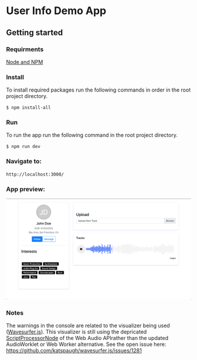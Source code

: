 # User Info Demo App
## Getting started
### Requirments
[Node and NPM](https://nodejs.org/en/)
### Install
To install required packages run the following commands in order in the root project directory. 
 ```
$ npm install-all
 ```

### Run
To run the app run the following command in the root project directory.
```
$ npm run dev
```

### Navigate to:
```
http://localhost:3000/
```

### App preview:
<img src="./img/screenshot.png" alt="App preview"/>

### Notes
The warnings in the console are related to the visualizer being used ([Wavesurfer.js](https://wavesurfer-js.org/)). This visualizer is still using the depricated [ScriptProcessorNode](https://developer.mozilla.org/en-US/docs/Web/API/ScriptProcessorNode) of the Web Audio APIrather than the updated AudioWorklet or Web Worker alternative. See the open issue here: https://github.com/katspaugh/wavesurfer.js/issues/1281
